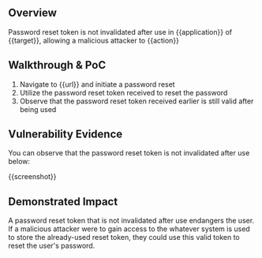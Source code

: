 ## Overview
<!--
Provide a 1-2 sentence description - see http://cveproject.github.io/docs/content/key-details-phrasing.pdf for tips

This format is a good guide:
[VULNTYPE] in [COMPONENT] in [APPLICATION] allows [ATTACKER] to [IMPACT] via [VECTOR]


-->
Password reset token is not invalidated after use in {{application}} of {{target}}, allowing a malicious attacker to {{action}}

## Walkthrough & PoC
<!--
Provide a step-by-step walkthrough on how to access the vulnerable injection point, and how to exploit the vulnerability.
Adding a dot-pointed walkthrough with relevant screenshots will speed triage time and result in faster rewards!

Example:

1. Login to in-scope asset at <www.inscope.com/login>
1. Browse to account page
1. Modify ID token to add single quote
1. View error which states 'SQL Syntax Error'
1. Replace ID value with `1' waitfor delay '00:00:10'; `
-->
1. Navigate to {{url}} and initiate a password reset
1. Utilize the password reset token received to reset the password
1. Observe that the password reset token received earlier is still valid after being used


## Vulnerability Evidence
<!--
Your submission MUST include evidence of the vulnerability and not be theoretical in nature.

For a reset password token that is not invalidated after use, please post a screenshot or video that shows that the token remains valid even after a new token is requested.
-->

You can observe that the password reset token is not invalidated after use below:

{{screenshot}}
## Demonstrated Impact
<!--
Envision how a reset password token that is not invalidated after use could endanger the user account. If a malicious action is possible, provide a full proof-of-concept here.
-->

A password reset token that is not invalidated after use endangers the user. If a malicious attacker were to gain access to the whatever system is used to store the already-used reset token, they could use this valid token to reset the user's password.
